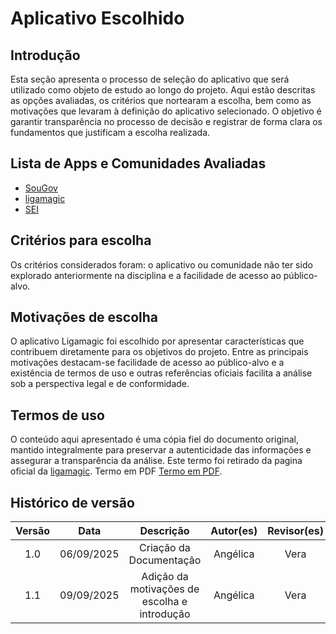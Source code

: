 # Aplicativo Escolhido

## Introdução
Esta seção apresenta o processo de seleção do aplicativo que será utilizado como objeto de estudo ao longo do projeto. Aqui estão descritas as opções avaliadas, os critérios que nortearam a escolha, bem como as motivações que levaram à definição do aplicativo selecionado. O objetivo é garantir transparência no processo de decisão e registrar de forma clara os fundamentos que justificam a escolha realizada.

## Lista de Apps e Comunidades Avaliadas

- [SouGov](https://www.gov.br/servidor/pt-br/assuntos/sou-gov)
- [ligamagic](https://www.ligamagic.com.br/?view=contrato)
- [SEI](https://portalsei.df.gov.br/)

## Critérios para escolha
Os critérios considerados foram: o aplicativo ou comunidade não ter sido explorado anteriormente na disciplina e a facilidade de acesso ao público-alvo.

## Motivações de escolha
O aplicativo Ligamagic foi escolhido por apresentar características que contribuem diretamente para os objetivos do projeto. Entre as principais motivações destacam-se facilidade de acesso ao público-alvo e a existência de termos de uso e outras referências oficiais facilita a análise sob a perspectiva legal e de conformidade.

## Termos de uso
O conteúdo aqui apresentado é uma cópia fiel do documento original, mantido integralmente para preservar a autenticidade das informações e assegurar a transparência da análise. Este termo foi retirado da pagina oficial da [ligamagic](https://www.ligamagic.com.br/?view=contrato). Termo em PDF [Termo em PDF](TermoseCondicoesGeraisdeUso.pdf).


## Histórico de versão
| Versão | Data | Descrição | Autor(es)	 | Revisor(es)	 |
|:--:|:------------:|:-----------:|:----:| :----:|
|  1.0  |       06/09/2025       |       Criação da Documentação	      |   Angélica   |   Vera   |
|  1.1  |       09/09/2025       |       Adição da motivações de escolha e introdução	      |   Angélica   |   Vera   |
